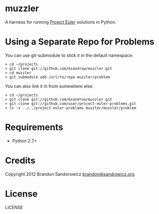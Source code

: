 muzzler
=======

A harness for running [Project Euler][1] solutions in Python.

Using a Separate Repo for Problems
==================================

You can use git-submodule to stick it in the default namespace:

    > cd ~/projects
    > git clone git://github.com/bsandrow/muzzler.git
    > cd muzzler
    > git submodule add /url/to/repo muzzler/problem

You can also link it in from somewhere else:

    > cd ~/projects
    > git clone git://github.com/bsandrow/muzzler.git
    > git clone git://github.com/user/project-euler-problems.git
    > ln -s ../../project-euler-problems muzzler/muzzler/problem

Requirements
============

 * Python 2.7+

Credits
=======

Copyright 2012 Brandon Sandorowicz <brandon@sandrowicz.org>

License
=======

LICENSE

[1]: http://projecteuler.net
